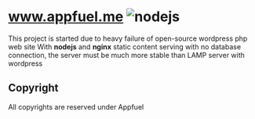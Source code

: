 # www.appfuel.me ![nodejs](http://nodejs.org/images/logo-light.png)
This project is started due to heavy failure of open-source wordpress php web site
With <b>nodejs</b> and <b>nginx</b> static content serving with no database connection, the server must be
much more stable than LAMP server with wordpress

## Copyright
All copyrights are reserved under Appfuel